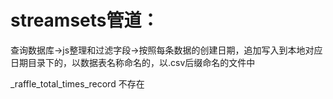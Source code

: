 # streamsets管道：
查询数据库->js整理和过滤字段->按照每条数据的创建日期，追加写入到本地对应日期目录下的，以数据表名称命名的，以.csv后缀命名的文件中



_raffle_total_times_record 不存在